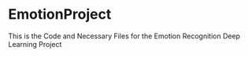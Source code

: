 # EmotionProject
This is the Code and Necessary Files for the Emotion Recognition Deep Learning Project
